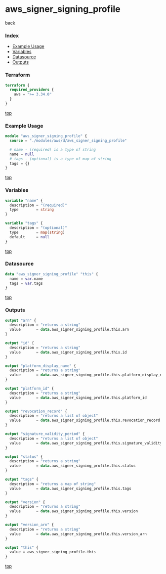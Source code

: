 # aws_signer_signing_profile

[back](../aws.md)

### Index

- [Example Usage](#example-usage)
- [Variables](#variables)
- [Datasource](#datasource)
- [Outputs](#outputs)

### Terraform

```terraform
terraform {
  required_providers {
    aws = ">= 3.34.0"
  }
}
```

[top](#index)

### Example Usage

```terraform
module "aws_signer_signing_profile" {
  source = "./modules/aws/d/aws_signer_signing_profile"

  # name - (required) is a type of string
  name = null
  # tags - (optional) is a type of map of string
  tags = {}
}
```

[top](#index)

### Variables

```terraform
variable "name" {
  description = "(required)"
  type        = string
}

variable "tags" {
  description = "(optional)"
  type        = map(string)
  default     = null
}
```

[top](#index)

### Datasource

```terraform
data "aws_signer_signing_profile" "this" {
  name = var.name
  tags = var.tags
}
```

[top](#index)

### Outputs

```terraform
output "arn" {
  description = "returns a string"
  value       = data.aws_signer_signing_profile.this.arn
}

output "id" {
  description = "returns a string"
  value       = data.aws_signer_signing_profile.this.id
}

output "platform_display_name" {
  description = "returns a string"
  value       = data.aws_signer_signing_profile.this.platform_display_name
}

output "platform_id" {
  description = "returns a string"
  value       = data.aws_signer_signing_profile.this.platform_id
}

output "revocation_record" {
  description = "returns a list of object"
  value       = data.aws_signer_signing_profile.this.revocation_record
}

output "signature_validity_period" {
  description = "returns a list of object"
  value       = data.aws_signer_signing_profile.this.signature_validity_period
}

output "status" {
  description = "returns a string"
  value       = data.aws_signer_signing_profile.this.status
}

output "tags" {
  description = "returns a map of string"
  value       = data.aws_signer_signing_profile.this.tags
}

output "version" {
  description = "returns a string"
  value       = data.aws_signer_signing_profile.this.version
}

output "version_arn" {
  description = "returns a string"
  value       = data.aws_signer_signing_profile.this.version_arn
}

output "this" {
  value = aws_signer_signing_profile.this
}
```

[top](#index)